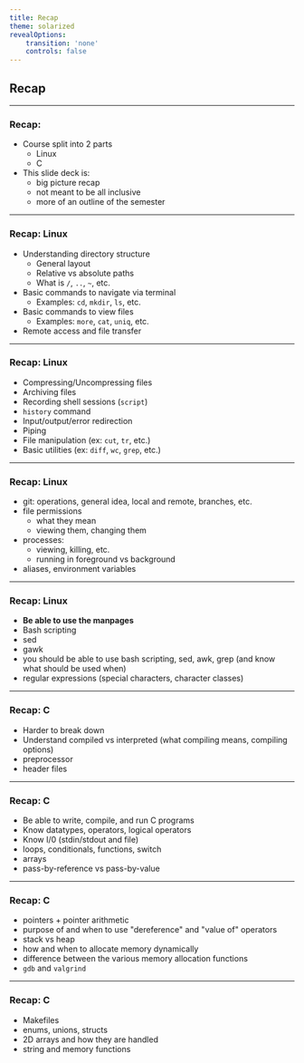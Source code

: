 ```yaml
---
title: Recap
theme: solarized
revealOptions:
    transition: 'none'
    controls: false
---
```


## Recap

---


### Recap:

* Course split into 2 parts
    * Linux
    * C
* This slide deck is:
    * big picture recap
    * not meant to be all inclusive
    * more of an outline of the semester

---

### Recap: Linux

* Understanding directory structure
    * General layout
    * Relative vs absolute paths
    * What is `/`, `..`, `~`, etc.
* Basic commands to navigate via terminal
    * Examples: `cd`, `mkdir`, `ls`, etc.
* Basic commands to view files
    * Examples: `more`, `cat`, `uniq`, etc.
* Remote access and file transfer

---

### Recap: Linux

* Compressing/Uncompressing files
* Archiving files
* Recording shell sessions (`script`)
* `history` command
* Input/output/error redirection
* Piping
* File manipulation (ex: `cut`, `tr`, etc.)
* Basic utilities (ex: `diff`, `wc`, `grep`, etc.) 

---

### Recap: Linux


* git:  operations, general idea, local and remote, branches, etc.
* file permissions
    * what they mean
    * viewing them, changing them
* processes:
    * viewing, killing, etc.
    * running in foreground vs background
* aliases, environment variables


---

### Recap: Linux

* **Be able to use the manpages**
* Bash scripting
* sed
* gawk
* you should be able to use bash scripting, sed, awk, grep (and know what should be used when)
* regular expressions (special characters, character classes)

---

### Recap: C

* Harder to break down
* Understand compiled vs interpreted (what compiling means, compiling options)
* preprocessor
* header files

---

### Recap: C

* Be able to write, compile, and run C programs
* Know datatypes, operators, logical operators
* Know I/0 (stdin/stdout and file)
* loops, conditionals, functions, switch
* arrays
* pass-by-reference vs pass-by-value

---

### Recap: C

* pointers + pointer arithmetic
* purpose of and when to use "dereference" and "value of" operators
* stack vs heap
* how and when to allocate memory dynamically
* difference between the various memory allocation functions
* `gdb` and `valgrind`

---

### Recap: C

* Makefiles
* enums, unions, structs
* 2D arrays and how they are handled
* string and memory functions

